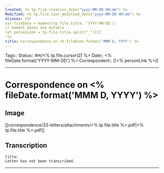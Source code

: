 ```yaml
---
Created: <% tp.file.creation_date("yyyy-MM-DD HH:mm") %>
Modified: <% tp.file.last_modified_date("yyyy-MM-DD HH:mm") %>
aliases: <%*
var fileDate = moment(tp.file.title, 'YYYY-MM-DD');
// moment dates are mutable 
let personLink = tp.file.title.split("_")[1]
-%> 
title: Correspondence on <% fileDate.format('MMM D, YYYY') %>
---
```


Tags:: 
Status:: #✉/<% tp.file.cursor(2) %>
Date:: <% fileDate.format('YYYY-MM-DD') %>
Correspondent:: [[<% personLink %>]]
___

# Correspondence on <% fileDate.format('MMM D, YYYY') %>

## Image

[[correspondence/33-letters/attachments/<% tp.file.title %>.pdf|<% tp.file.title %>.pdf]]

## Transcription
```ad-quote
title: 
Letter has not been transcribed.
```

___

